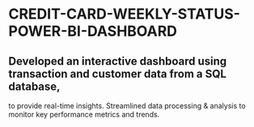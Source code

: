 # CREDIT-CARD-WEEKLY-STATUS-POWER-BI-DASHBOARD
## Developed an interactive dashboard using transaction and customer data from a SQL database, 
to provide real-time insights. Streamlined data processing & analysis to monitor key performance metrics and trends.
